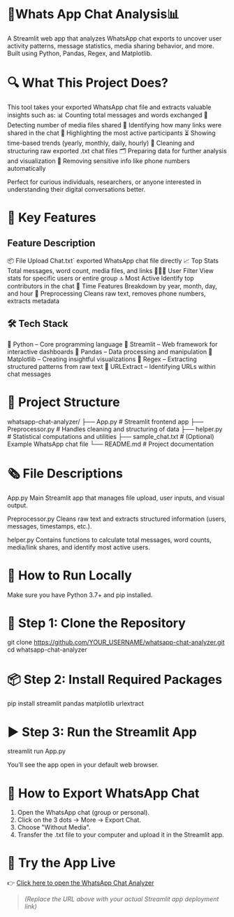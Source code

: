 # 💬Whats App Chat Analysis📊
A Streamlit web app that analyzes WhatsApp chat exports to uncover user activity patterns, message statistics, media sharing behavior, and more. Built using Python, Pandas, Regex, and Matplotlib.

# 🔍 What This Project Does?

This tool takes your exported WhatsApp chat file and extracts valuable insights such as:
📊 Counting total messages and words exchanged
📸 Detecting number of media files shared
🔗 Identifying how many links were shared in the chat
👥 Highlighting the most active participants
⏳ Showing time-based trends (yearly, monthly, daily, hourly)
🧹 Cleaning and structuring raw exported .txt chat files
🗂️ Preparing data for further analysis and visualization
🤖 Removing sensitive info like phone numbers automatically

Perfect for curious individuals, researchers, or anyone interested in understanding their digital conversations better.


# 🧠 Key Features

 **Feature**                        **Description**
--------------------------------------------------------------------------------------------------------
 📦 File Upload                   Chat.txt` exported WhatsApp chat file directly 
 📈 Top Stats                     Total messages, word count, media files, and links
 🧑‍🧻‍🧑 User Filter              View stats for specific users or entire group
 🔝 Most Active                    Identify top contributors in the chat 
 📅 Time Features                  Breakdown by year, month, day, and hour 
 🩼 Preprocessing                  Cleans raw text, removes phone numbers, extracts metadata 


 ## 🛠️ Tech Stack

🔹 Python        – Core programming language
🔹 Streamlit     – Web framework for interactive dashboards
🔹 Pandas        – Data processing and manipulation
🔹 Matplotlib    – Creating insightful visualizations
🔹 Regex         – Extracting structured patterns from raw text
🔹 URLExtract    – Identifying URLs within chat messages


# 📁 Project Structure

whatsapp-chat-analyzer/
├── App.py              # Streamlit frontend app
├── Preprocessor.py     # Handles cleaning and structuring of data
├── helper.py           # Statistical computations and utilities
├── sample_chat.txt     # (Optional) Example WhatsApp chat file
└── README.md           # Project documentation


# 🗞️ File Descriptions

App.py Main Streamlit app that manages file upload, user inputs, and visual output.

Preprocessor.py Cleans raw text and extracts structured information (users, messages, timestamps, etc.).

helper.py Contains functions to calculate total messages, word counts, media/link shares, and identify most active users.


# 🚀 How to Run Locally

Make sure you have Python 3.7+ and pip installed.

# 🔧 Step 1: Clone the Repository

git clone https://github.com/YOUR_USERNAME/whatsapp-chat-analyzer.git
cd whatsapp-chat-analyzer

# 📦 Step 2: Install Required Packages

pip install streamlit pandas matplotlib urlextract

# ▶️ Step 3: Run the Streamlit App

streamlit run App.py

You’ll see the app open in your default web browser.

# 📂 How to Export WhatsApp Chat

1. Open the WhatsApp chat (group or personal).
2. Click on the 3 dots → More → Export Chat.
3. Choose "Without Media".
4. Transfer the .txt file to your computer and upload it in the Streamlit app.


# 🚀 Try the App Live

👉 [Click here to open the WhatsApp Chat Analyzer]()

> *(Replace the URL above with your actual Streamlit app deployment link)*

